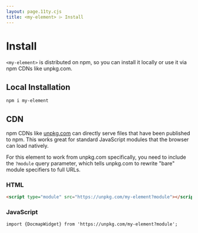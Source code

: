 ```yaml
---
layout: page.11ty.cjs
title: <my-element> ⌲ Install
---
```


# Install

`<my-element>` is distributed on npm, so you can install it locally or use it via npm CDNs like unpkg.com.

## Local Installation

```bash
npm i my-element
```

## CDN

npm CDNs like [unpkg.com]() can directly serve files that have been published to npm. This works great for standard JavaScript modules that the browser can load natively.

For this element to work from unpkg.com specifically, you need to include the `?module` query parameter, which tells unpkg.com to rewrite "bare" module specifiers to full URLs.

### HTML

```html
<script type="module" src="https://unpkg.com/my-element?module"></script>
```

### JavaScript

```html
import {DocmapWidget} from 'https://unpkg.com/my-element?module';
```
